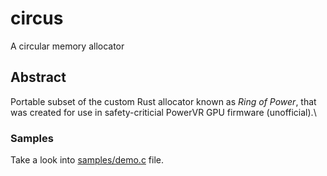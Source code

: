 # circus

A circular memory allocator

## Abstract

Portable subset of the custom Rust allocator known as _Ring of Power_, that was created for use in safety-criticial PowerVR GPU firmware (unofficial).\

### Samples

Take a look into [samples/demo.c](samples/demo.c) file.
